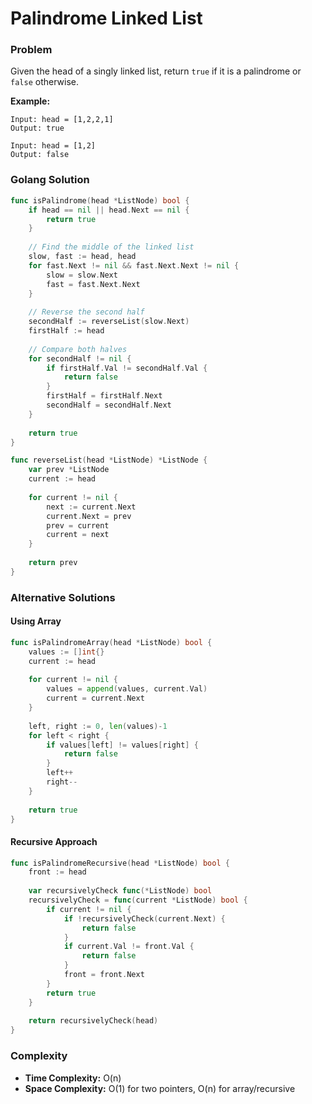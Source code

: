 # Palindrome Linked List

### Problem
Given the head of a singly linked list, return `true` if it is a palindrome or `false` otherwise.

**Example:**
```
Input: head = [1,2,2,1]
Output: true

Input: head = [1,2]
Output: false
```

### Golang Solution

```go
func isPalindrome(head *ListNode) bool {
    if head == nil || head.Next == nil {
        return true
    }
    
    // Find the middle of the linked list
    slow, fast := head, head
    for fast.Next != nil && fast.Next.Next != nil {
        slow = slow.Next
        fast = fast.Next.Next
    }
    
    // Reverse the second half
    secondHalf := reverseList(slow.Next)
    firstHalf := head
    
    // Compare both halves
    for secondHalf != nil {
        if firstHalf.Val != secondHalf.Val {
            return false
        }
        firstHalf = firstHalf.Next
        secondHalf = secondHalf.Next
    }
    
    return true
}

func reverseList(head *ListNode) *ListNode {
    var prev *ListNode
    current := head
    
    for current != nil {
        next := current.Next
        current.Next = prev
        prev = current
        current = next
    }
    
    return prev
}
```

### Alternative Solutions

#### **Using Array**
```go
func isPalindromeArray(head *ListNode) bool {
    values := []int{}
    current := head
    
    for current != nil {
        values = append(values, current.Val)
        current = current.Next
    }
    
    left, right := 0, len(values)-1
    for left < right {
        if values[left] != values[right] {
            return false
        }
        left++
        right--
    }
    
    return true
}
```

#### **Recursive Approach**
```go
func isPalindromeRecursive(head *ListNode) bool {
    front := head
    
    var recursivelyCheck func(*ListNode) bool
    recursivelyCheck = func(current *ListNode) bool {
        if current != nil {
            if !recursivelyCheck(current.Next) {
                return false
            }
            if current.Val != front.Val {
                return false
            }
            front = front.Next
        }
        return true
    }
    
    return recursivelyCheck(head)
}
```

### Complexity
- **Time Complexity:** O(n)
- **Space Complexity:** O(1) for two pointers, O(n) for array/recursive
